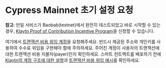 # Cypress Mainnet 초기 설정 요청

**참고**: 만일 서비스가 Baobab\(testnet\)에서 완전히 테스트되었고 바로 시작할 수 있는 경우, [Klaytn Proof of Contribution Incentive Program](https://docs.klaytn.com/klaytn/token_economy#incentive-programs)을 신청할 수 있습니다.

여기에서 [트랜잭션 비용 위임 계정](https://klaytn.typeform.com/to/op3xWQ)을 요청해주세요. 반드시 제공된 주소와 개인키를 사용하여 수수료 위임을 구현해야 함에 주의하세요. 주어진 계정이 사용자의 트랜잭션에 대한 트랜잭션 비용 지불자(payer)인지 확인하세요. 스마트 컨트랙트를 배포하기 전에 [Klaytn의 계정 구조에 대한 설명](https://docs.klaytn.com/klaytn/design/account)과 [트랜잭션 비용 위임 예시](https://docs.klaytn.com/tutorials/feedelegated)를 확인하세요.
